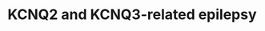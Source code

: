 ---
annotations:
- id: PW:0000013
  parent: disease pathway
  type: Pathway Ontology
  value: disease pathway
- id: CL:0000192
  parent: native cell
  type: Cell Type Ontology
  value: smooth muscle cell
- id: CL:0000540
  parent: animal cell
  type: Cell Type Ontology
  value: neuron
- id: CL:0000746
  parent: native cell
  type: Cell Type Ontology
  value: cardiac muscle cell
authors:
- DaraTsenova
- Egonw
- Eweitz
citedin: ''
communities: []
description: Processes involved in KCNQ2 and KCNQ3-related epilepsies.
last-edited: 2025-10-31
ndex: null
organisms:
- Homo sapiens
redirect_from:
- /index.php/Pathway:WP5599
- /instance/WP5599
- /instance/WP5599_r140946
revision: r140946
schema-jsonld:
- '@context': https://schema.org/
  '@id': https://wikipathways.github.io/pathways/WP5599.html
  '@type': Dataset
  creator:
    '@type': Organization
    name: WikiPathways
  description: Processes involved in KCNQ2 and KCNQ3-related epilepsies.
  keywords:
  - AKAP5
  - ANK3
  - BACE1
  - CALM1
  - CAMK2A
  - Ca2+
  - Calmodulin-1
  - Ca²+
  - DAG1
  - FGF12
  - FGF13
  - GABA
  - GIGYF1
  - GLUT3
  - IP3
  - ITPR1
  - KCNQ1
  - KCNQ2
  - KCNQ3
  - KCNQ4
  - KCNQ5
  - Kv7.1
  - Kv7.2
  - Kv7.3
  - Kv7.4
  - Kv7.5
  - NEDD4
  - NEDD4L
  - Na+
  - Nav1.2
  - Nav1.6
  - PIP2
  - PKA
  - PRKACA
  - PRKCE
  - PRRT2
  - RAB11A
  - RAB1A
  - SCN2A
  - SCN4B
  - SCN8A
  - SNAP25
  - STX1A
  - TRAPPC2
  - TRAPPC3
  - TRAPPC6B
  - VAMP2
  - glucose
  - nPKCε
  license: CC0
  name: KCNQ2 and KCNQ3-related epilepsy
seo: CreativeWork
title: KCNQ2 and KCNQ3-related epilepsy
wpid: WP5599
---